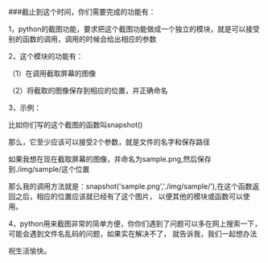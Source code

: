 ###截止到这个时间，你们需要完成的功能有：

1，python的截图功能，要求把这个截图功能做成一个独立的模块，就是可以接受别的函数的调用，调用的时候会给出相应的参数

2，这个模块的功能有：

（1）在调用截取屏幕的图像

（2）将截取的图像保存到相应的位置，并正确命名


3，示例：

比如你们写的这个截图的函数叫snapshot()

那么，它至少应该可以接受2个参数，就是文件的名字和保存路径

如果我想在现在截取屏幕的图像，并命名为sample.png,然后保存到./img/sample/这个位置

那么我的调用方法就是：snapshot('sample.png','./img/sample/'),在这个函数返回之后，相应的位置应该就已经有了这个图片，
以便其他的模块或函数可以使用。


4，python用来截图非常的简单方便，你你们遇到了问题可以多在网上搜索一下，可能会遇到文件名乱码的问题，如果实在解决不了，
就告诉我，我们一起想办法

祝生活愉快。
